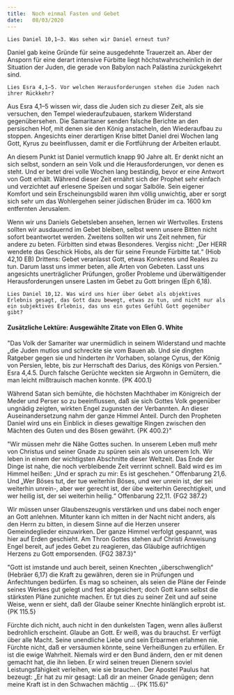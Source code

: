 ```yaml
---
title:  Noch einmal Fasten und Gebet
date:   08/03/2020
---
```


`Lies Daniel 10,1–3. Was sehen wir Daniel erneut tun?`

Daniel gab keine Gründe für seine ausgedehnte Trauerzeit an. Aber der Ansporn für eine derart intensive Fürbitte liegt höchstwahrscheinlich in der Situation der Juden, die gerade von Babylon nach Palästina zurückgekehrt sind.

`Lies Esra 4,1–5. Vor welchen Herausforderungen stehen die Juden nach ihrer Rückkehr?`

Aus Esra 4,1–5 wissen wir, dass die Juden sich zu dieser Zeit, als sie versuchen, den Tempel wiederaufzubauen, starkem Widerstand gegenübersehen. Die Samaritaner senden falsche Berichte an den persischen Hof, mit denen sie den König anstacheln, den Wiederaufbau zu stoppen. Angesichts einer derartigen Krise bittet Daniel drei Wochen lang Gott, Kyrus zu beeinflussen, damit er die Fortführung der Arbeiten erlaubt.

An diesem Punkt ist Daniel vermutlich knapp 90 Jahre alt. Er denkt nicht an sich selbst, sondern an sein Volk und die Herausforderungen, vor denen es steht. Und er betet drei volle Wochen lang beständig, bevor er eine Antwort von Gott erhält. Während dieser Zeit ernährt sich der Prophet sehr einfach und verzichtet auf erlesene Speisen und sogar Salböle. Sein eigener Komfort und sein Erscheinungsbild waren ihm völlig unwichtig, aber er sorgt sich sehr um das Wohlergehen seiner jüdischen Brüder im ca. 1600 km entfernten Jerusalem.

Wenn wir uns Daniels Gebetsleben ansehen, lernen wir Wertvolles. Erstens sollten wir ausdauernd im Gebet bleiben, selbst wenn unsere Bitten nicht sofort beantwortet werden. Zweitens sollten wir uns Zeit nehmen, für andere zu beten. Fürbitten sind etwas Besonderes. Vergiss nicht: „Der HERR wendete das Geschick Hiobs, als der für seine Freunde Fürbitte tat.“ (Hiob 42,10 EB) Drittens: Gebet veranlasst Gott, etwas Konkretes und Reales zu tun. Darum lasst uns immer beten, alle Arten von Gebeten. Lasst uns angesichts unerträglicher Prüfungen, großer Probleme und überwältigender Herausforderungen unsere Lasten im Gebet zu Gott bringen (Eph 6,18).

`Lies Daniel 10,12. Was wird uns hier über Gebet als objektives Erlebnis gesagt, das Gott dazu bewegt, etwas zu tun, und nicht nur als ein subjektives Erlebnis, das uns ein gutes Gefühl Gott gegenüber gibt?`

#### Zusätzliche Lektüre: Ausgewählte Zitate von Ellen G. White

"Das Volk der Samariter war unermüdlich in seinem Widerstand und machte „die Juden mutlos und schreckte sie vom Bauen ab. Und sie dingten Ratgeber gegen sie und hinderten ihr Vorhaben, solange Cyrus, der König von Persien, lebte, bis zur Herrschaft des Darius, des Königs von Persien.“ Esra 4,4.5. Durch falsche Gerüchte weckten sie Argwohn in Gemütern, die man leicht mißtrauisch machen konnte. {PK 400.1}

Während Satan sich bemühte, die höchsten Machthaber im Königreich der Meder und Perser so zu beeinflussen, daß sie sich Gottes Volk gegenüber ungnädig zeigten, wirkten Engel zugunsten der Verbannten. An dieser Auseinandersetzung nahm der ganze Himmel Anteil. Durch den Propheten Daniel wird uns ein Einblick in dieses gewaltige Ringen zwischen den Mächten des Guten und des Bösen gewährt. {PK 400.2}"

"Wir müssen mehr die Nähe Gottes suchen. In unserem Leben muß mehr von Christus und seiner Gnade zu spüren sein als von unserem Ich. Wir leben in einem der wichtigsten Abschnitte dieser Weltzeit. Das Ende der Dinge ist nahe, die noch verbleibende Zeit verrinnt schnell. Bald wird es im Himmel heißen: „Und er sprach zu mir: Es ist geschehen.“ Offenbarung 21,6. Und „Wer Böses tut, der tue weiterhin Böses, und wer unrein ist, der sei weiterhin unrein-, aber wer gerecht ist, der übe weiterhin Gerechtigkeit, und wer heilig ist, der sei weiterhin heilig.“ Offenbarung 22,11. {FG2 387.2}

Wir müssen unser Glaubenszeugnis verstärken und uns dabei noch enger an Gott anlehnen. Mitunter kann ich mitten in der Nacht nicht anders, als den Herrn zu bitten, in diesem Sinne auf die Herzen unserer Gemeindeglieder einzuwirken. Der ganze Himmel verfolgt gespannt, was hier auf Erden geschieht. Am Thron Gottes stehen auf Christi Anweisung Engel bereit, auf jedes Gebet zu reagieren, das Gläubige aufrichtigen Herzens zu Gott emporsenden. {FG2 387.3}"

"Gott ist imstande und auch bereit, seinen Knechten „überschwenglich“ (Hebräer 6,17) die Kraft zu gewähren, deren sie in Prüfungen und Anfechtungen bedürfen. Es mag so scheinen, als seien die Pläne der Feinde seines Werkes gut gelegt und fest abgesichert; doch Gott kann selbst die stärksten Pläne zunichte machen. Er tut dies zu seiner Zeit und auf seine Weise, wenn er sieht, daß der Glaube seiner Knechte hinlänglich erprobt ist. {PK 115.5}

Fürchte dich nicht, auch nicht in den dunkelsten Tagen, wenn alles äußerst bedrohlich erscheint. Glaube an Gott. Er weiß, was du brauchst. Er verfügt über alle Macht. Seine unendliche Liebe und sein Erbarmen erlahmen nie. Fürchte nicht, daß er versäumen könnte, seine Verheißungen zu erfüllen. Er ist die ewige Wahrheit. Niemals wird er den Bund ändern, den er mit denen gemacht hat, die ihn lieben. Er wird seinen treuen Dienern soviel Leistungsfähigkeit verleihen, wie sie brauchen. Der Apostel Paulus hat bezeugt: „Er hat zu mir gesagt: Laß dir an meiner Gnade genügen; denn meine Kraft ist in den Schwachen mächtig ... {PK 115.6}"